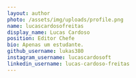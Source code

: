 ```yaml
---
layout: author
photo: /assets/img/uploads/profile.png
name: lucascardosofreitas
display_name: Lucas Cardoso
position: Editor Chefe
bio: Apenas um estudante.
github_username: lukas380
instagram_username: lucascardosoft
linkedin_username: lucas-cardoso-freitas
---
```


